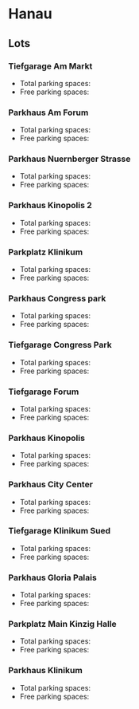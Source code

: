 # Hanau

## Lots

### Tiefgarage Am Markt

* Total parking spaces: <Value topic="parken-dd/parken-dd/Hanau/hanautiefgarageammarkt/total"/>
* Free parking spaces: <Value topic="parken-dd/parken-dd/Hanau/hanautiefgarageammarkt/free"/>

### Parkhaus Am Forum

* Total parking spaces: <Value topic="parken-dd/parken-dd/Hanau/hanauparkhausamforum/total"/>
* Free parking spaces: <Value topic="parken-dd/parken-dd/Hanau/hanauparkhausamforum/free"/>

### Parkhaus Nuernberger Strasse

* Total parking spaces: <Value topic="parken-dd/parken-dd/Hanau/hanauparkhausnuernbergerstrasse/total"/>
* Free parking spaces: <Value topic="parken-dd/parken-dd/Hanau/hanauparkhausnuernbergerstrasse/free"/>

### Parkhaus Kinopolis 2

* Total parking spaces: <Value topic="parken-dd/parken-dd/Hanau/hanauparkhauskinopolis2/total"/>
* Free parking spaces: <Value topic="parken-dd/parken-dd/Hanau/hanauparkhauskinopolis2/free"/>

### Parkplatz Klinikum

* Total parking spaces: <Value topic="parken-dd/parken-dd/Hanau/hanauparkplatzklinikum/total"/>
* Free parking spaces: <Value topic="parken-dd/parken-dd/Hanau/hanauparkplatzklinikum/free"/>

### Parkhaus Congress park

* Total parking spaces: <Value topic="parken-dd/parken-dd/Hanau/hanauparkhauscongresspark/total"/>
* Free parking spaces: <Value topic="parken-dd/parken-dd/Hanau/hanauparkhauscongresspark/free"/>

### Tiefgarage Congress Park

* Total parking spaces: <Value topic="parken-dd/parken-dd/Hanau/hanautiefgaragecongresspark/total"/>
* Free parking spaces: <Value topic="parken-dd/parken-dd/Hanau/hanautiefgaragecongresspark/free"/>

### Tiefgarage Forum

* Total parking spaces: <Value topic="parken-dd/parken-dd/Hanau/hanautiefgarageforum/total"/>
* Free parking spaces: <Value topic="parken-dd/parken-dd/Hanau/hanautiefgarageforum/free"/>

### Parkhaus Kinopolis

* Total parking spaces: <Value topic="parken-dd/parken-dd/Hanau/hanauparkhauskinopolis/total"/>
* Free parking spaces: <Value topic="parken-dd/parken-dd/Hanau/hanauparkhauskinopolis/free"/>

### Parkhaus City Center

* Total parking spaces: <Value topic="parken-dd/parken-dd/Hanau/hanauparkhauscitycenter/total"/>
* Free parking spaces: <Value topic="parken-dd/parken-dd/Hanau/hanauparkhauscitycenter/free"/>

### Tiefgarage Klinikum Sued

* Total parking spaces: <Value topic="parken-dd/parken-dd/Hanau/hanautiefgarageklinikumsued/total"/>
* Free parking spaces: <Value topic="parken-dd/parken-dd/Hanau/hanautiefgarageklinikumsued/free"/>

### Parkhaus Gloria Palais

* Total parking spaces: <Value topic="parken-dd/parken-dd/Hanau/hanauparkhausgloriapalais/total"/>
* Free parking spaces: <Value topic="parken-dd/parken-dd/Hanau/hanauparkhausgloriapalais/free"/>

### Parkplatz Main Kinzig Halle

* Total parking spaces: <Value topic="parken-dd/parken-dd/Hanau/hanauparkplatzmainkinzighalle/total"/>
* Free parking spaces: <Value topic="parken-dd/parken-dd/Hanau/hanauparkplatzmainkinzighalle/free"/>

### Parkhaus Klinikum

* Total parking spaces: <Value topic="parken-dd/parken-dd/Hanau/hanauparkhausklinikum/total"/>
* Free parking spaces: <Value topic="parken-dd/parken-dd/Hanau/hanauparkhausklinikum/free"/>

